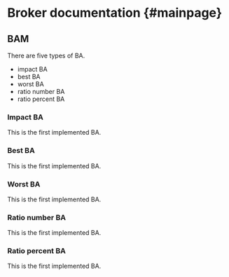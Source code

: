 # Broker documentation {#mainpage}

## BAM

There are five types of BA.
* impact BA
* best BA
* worst BA
* ratio number BA
* ratio percent BA

### Impact BA

This is the first implemented BA.

### Best BA

This is the first implemented BA.

### Worst BA

This is the first implemented BA.

### Ratio number BA

This is the first implemented BA.

### Ratio percent BA

This is the first implemented BA.

